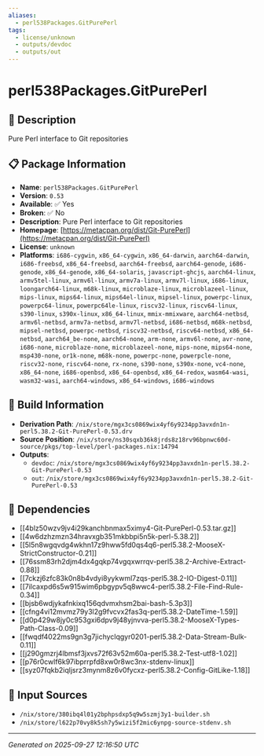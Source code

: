 ```yaml
---
aliases:
  - perl538Packages.GitPurePerl
tags:
  - license/unknown
  - outputs/devdoc
  - outputs/out
---
```


# perl538Packages.GitPurePerl

## 📝 Description

Pure Perl interface to Git repositories

## 📋 Package Information

- **Name**: `perl538Packages.GitPurePerl`
- **Version**: `0.53`
- **Available**: ✅ Yes
- **Broken**: ✅ No
- **Description**: Pure Perl interface to Git repositories
- **Homepage**: [https://metacpan.org/dist/Git-PurePerl](https://metacpan.org/dist/Git-PurePerl)
- **License**: `unknown`
- **Platforms**: `i686-cygwin`, `x86_64-cygwin`, `x86_64-darwin`, `aarch64-darwin`, `i686-freebsd`, `x86_64-freebsd`, `aarch64-freebsd`, `aarch64-genode`, `i686-genode`, `x86_64-genode`, `x86_64-solaris`, `javascript-ghcjs`, `aarch64-linux`, `armv5tel-linux`, `armv6l-linux`, `armv7a-linux`, `armv7l-linux`, `i686-linux`, `loongarch64-linux`, `m68k-linux`, `microblaze-linux`, `microblazeel-linux`, `mips-linux`, `mips64-linux`, `mips64el-linux`, `mipsel-linux`, `powerpc-linux`, `powerpc64-linux`, `powerpc64le-linux`, `riscv32-linux`, `riscv64-linux`, `s390-linux`, `s390x-linux`, `x86_64-linux`, `mmix-mmixware`, `aarch64-netbsd`, `armv6l-netbsd`, `armv7a-netbsd`, `armv7l-netbsd`, `i686-netbsd`, `m68k-netbsd`, `mipsel-netbsd`, `powerpc-netbsd`, `riscv32-netbsd`, `riscv64-netbsd`, `x86_64-netbsd`, `aarch64_be-none`, `aarch64-none`, `arm-none`, `armv6l-none`, `avr-none`, `i686-none`, `microblaze-none`, `microblazeel-none`, `mips-none`, `mips64-none`, `msp430-none`, `or1k-none`, `m68k-none`, `powerpc-none`, `powerpcle-none`, `riscv32-none`, `riscv64-none`, `rx-none`, `s390-none`, `s390x-none`, `vc4-none`, `x86_64-none`, `i686-openbsd`, `x86_64-openbsd`, `x86_64-redox`, `wasm64-wasi`, `wasm32-wasi`, `aarch64-windows`, `x86_64-windows`, `i686-windows`

## 🔧 Build Information

- **Derivation Path**: `/nix/store/mgx3cs0869wix4yf6y9234pp3avxdn1n-perl5.38.2-Git-PurePerl-0.53.drv`
- **Source Position**: `/nix/store/ns30sqxb36k8jrds8z18rv96bpnwc60d-source/pkgs/top-level/perl-packages.nix:14794`
- **Outputs**:
  - `devdoc`:  `/nix/store/mgx3cs0869wix4yf6y9234pp3avxdn1n-perl5.38.2-Git-PurePerl-0.53`
  - `out`:  `/nix/store/mgx3cs0869wix4yf6y9234pp3avxdn1n-perl5.38.2-Git-PurePerl-0.53`

## 🔗 Dependencies

- [[4blz50wzv9jv4i29kanchbnmax5ximy4-Git-PurePerl-0.53.tar.gz]]
- [[4w6dzhzmzn34hravxgb351mkbbpi5n5k-perl-5.38.2]]
- [[5l5n8wgqvdg4wkhn17z9hww5fd0qs4q6-perl5.38.2-MooseX-StrictConstructor-0.21]]
- [[76ssm83rh2djm4dx4gqkp74vgqxwrrqv-perl5.38.2-Archive-Extract-0.88]]
- [[7ckzj6zfc83k0n8b4vdyi8yykwml7zqs-perl5.38.2-IO-Digest-0.11]]
- [[7ilcaxpd6s5w915wim6pbgypv5q8wwc4-perl5.38.2-File-Find-Rule-0.34]]
- [[bjsb6wdjykafnkixq156qdvmxhsm2bai-bash-5.3p3]]
- [[cfng4vi12mvmz79y3l2g9fvcvx2fas3q-perl5.38.2-DateTime-1.59]]
- [[d0p429w8jy0c953gxi6dpv9j48yjnvva-perl5.38.2-MooseX-Types-Path-Class-0.09]]
- [[fwqdf4022ms9gn3g7jichyclqgyr0201-perl5.38.2-Data-Stream-Bulk-0.11]]
- [[j290gmzrj4lbmsf3jxvs72f63v52m60a-perl5.38.2-Test-utf8-1.02]]
- [[p76r0cwlf6k97ibprrpfd8xw0r8wc3nx-stdenv-linux]]
- [[syz07fqkb2iqljsrz3mynm8z6v0fycxz-perl5.38.2-Config-GitLike-1.18]]

## 📁 Input Sources

- `/nix/store/380ibq4l01y2bphpsdxp5q9w5szmj3y1-builder.sh`
- `/nix/store/l622p70vy8k5sh7y5wizi5f2mic6ynpg-source-stdenv.sh`

---
*Generated on 2025-09-27 12:16:50 UTC*
